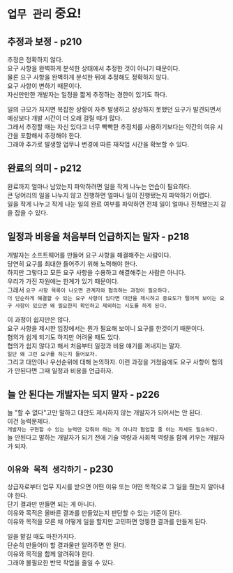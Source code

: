 # `업무 관리` 중요!

## 추정과 보정 - p210

추정은 정확하지 않다.  
요구 사항을 완벽하게 분석한 상태에서 추정한 것이 아니기 때문이다.  
물론 요구 사항을 완벽하게 분석한 뒤에 추정해도 정확하지 않다.  
요구 사항이 변하기 때문이다.  
자신만만한 개발자는 일정을 짧게 추정하는 경한이 있기도 하다.

일의 규모가 처지면 복잡한 상황이 자주 발생하고 상상하지 못했던 요구가 발견되면서 예상보다 개발 시간이 더 오래 걸릴 때가 많다.  
그래서 추정할 때는 자신 있다고 너무 빡빡한 추정치를 사용하기보다는 약간의 여유 시간을 포함해서 추정해야 한다.  
그래야 추가로 발생할 업무나 변경에 따른 재작업 시간을 확보할 수 있다.

## 완료의 의미 - p212

완료까지 얼마나 남았는지 파악하려면 일을 작게 나누는 연습이 필요하다.  
큰 덩어리의 일을 나누지 않고 진행하면 얼마나 일이 진행됐는지 파악하기 어렵다.  
일을 작게 나누고 작게 나눈 일의 완료 여부를 파악하면 전체 일이 얼마나 진척됐는지 감을 잡을 수 있다.

## 일정과 비용을 처음부터 언급하지는 말자 - p218

개발자는 소프트웨어를 만들어 요구 사항을 해결해주는 사람이다.  
당연히 요구를 최대한 들어주기 위해 노력해야 한다.  
하지만 그렇다고 모든 요구 사항을 수용하고 해결해주는 사람은 아니다.  
우리가 가진 자원에는 한계가 있기 때문이다.  
그래서 `요구 사항 목록이 나오면 관계자와 협의하는 과정이 필요하다.`  
`더 단순하게 해결할 수 있는 요구 사항이 있다면 대안을 제시하고 중요도가 떨어져 보이는 요구 사항이 있으면 왜 필요한지 확인하고 제외하는 시도를 하게 된다.`

이 과정이 쉽지만은 않다.  
요구 사항을 제시한 입장에서는 뭔가 필요해 보이니 요구를 한것이기 때문이다.  
협의가 쉽게 되기도 하지만 어려울 때도 있다.  
협의가 쉽지 않다고 해서 처음부터 일정과 비용 얘기를 꺼내지는 말자.  
`일단 왜 그런 요구를 하는지 들어보자.`  
그리고 대안이나 우선순위에 대해 논의하자. 이런 과정을 거쳤음에도 요구 사항이 협의가 안된다면 그때 일정과 비용을 언급하자.

## 늘 안 된다는 개발자는 되지 말자 - p226

늘 "할 수 없다"고만 말하고 대안도 제시하지 않는 개발자가 되어서는 안 된다.  
이건 능력문제다.  
`개발자는 구현할 수 있는 능력만 갖춰야 하는 게 아니라 협업할 줄 아는 자세도 필요하다.`  
늘 안된다고 말하는 개발자가 되기 전에 기술 역량과 사회적 역량을 함께 키우는 개발자가 되자.

## `이유와 목적 생각하기` - p230

상급자로부터 업무 지시를 받으면 어떤 이유 또는 어떤 목적으로 그 일을 줬는지 알아내야 한다.  
단기 결과만 만들면 되는 게 아니다.  
이유와 목적은 올바른 결과를 만들었는지 판단할 수 있는 기준이 된다.  
이유와 목적을 모른 채 어떻게 일을 할지만 고민하면 엉뚱한 결과를 만들게 된다.

일을 맡길 때도 마찬가지다.  
단순히 만들어야 할 결과물만 알려주면 안 된다.  
이유와 목적을 함께 알려줘야 한다.  
그래야 불필요한 반복 작업을 줄일 수 있다.

